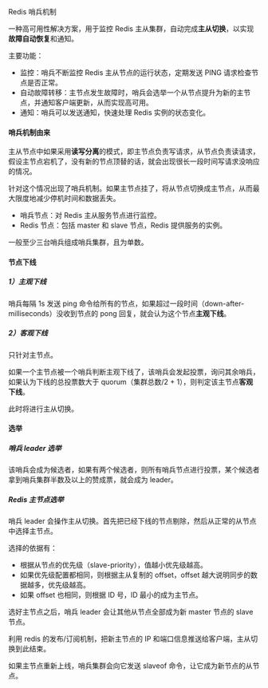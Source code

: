Redis 哨兵机制

一种高可用性解决方案，用于监控 Redis 主从集群，自动完成**主从切换**，以实现**故障自动恢复**和通知。

主要功能：

- 监控：哨兵不断监控 Redis 主从节点的运行状态，定期发送 PING 请求检查节点是否正常。
- 自动故障转移：主节点发生故障时，哨兵会选举一个从节点提升为新的主节点，并通知客户端更新，从而实现高可用。
- 通知：哨兵可以发送通知，快速处理 Redis 实例的状态变化。

#### 哨兵机制由来

主从节点中如果采用**读写分离**的模式，即主节点负责写请求，从节点负责读请求，假设主节点宕机了，没有新的节点顶替的话，就会出现很长一段时间写请求没响应的情况。

针对这个情况出现了哨兵机制。如果主节点挂了，将从节点切换成主节点，从而最大限度地减少停机时间和数据丢失。

- 哨兵节点：对 Redis 主从服务节点进行监控。
- Redis 节点：包括 master 和 slave 节点，Redis 提供服务的实例。

一般至少三台哨兵组成哨兵集群，且为单数。

#### 节点下线

##### 1）主观下线

哨兵每隔 1s 发送 ping 命令给所有的节点，如果超过一段时间（down-after-milliseconds）没收到节点的 pong 回复，就会认为这个节点**主观下线**。

##### 2）客观下线

只针对主节点。

如果一个主节点被一个哨兵判断主观下线了，该哨兵会发起投票，询问其余哨兵，如果认为下线的总投票数大于 quorum（集群总数/2 + 1），则判定该主节点**客观下线**。

此时将进行主从切换。

#### 选举

##### 哨兵 leader 选举

该哨兵会成为候选者，如果有两个候选者，则所有哨兵节点进行投票，某个候选者拿到哨兵集群半数及以上的赞成票，就会成为 leader。

##### Redis 主节点选举

哨兵 leader 会操作主从切换。首先把已经下线的节点剔除，然后从正常的从节点中选择主节点。

选择的依据有：

- 根据从节点的优先级（slave-priority），值越小优先级越高。
- 如果优先级配置都相同，则根据主从复制的 offset，offset 越大说明同步的数据越多，优先级越高。
- 如果 offset 也相同，则根据 ID 号，ID 最小的成为主节点。

选好主节点之后，哨兵 leader 会让其他从节点全部成为新 master 节点的 slave 节点。

利用 redis 的发布/订阅机制，把新主节点的 IP 和端口信息推送给客户端，主从切换到此结束。

如果主节点重新上线，哨兵集群会向它发送 slaveof 命令，让它成为新节点的从节点。